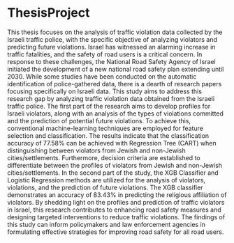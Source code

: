 # ThesisProject
This thesis focuses on the analysis of traffic violation data collected by the Israeli traffic police, with the specific objective of analyzing violators and predicting future  violations. Israel has witnessed an alarming increase in traffic fatalities, and the safety of road users is a critical concern. In response to these challenges, the National Road Safety Agency of Israel initiated the development of a new national road safety plan extending until 2030. While some studies have been conducted on the automatic identification of police-gathered data, there is a dearth of research papers focusing specifically on Israeli data. This study aims to address this research gap by analyzing traffic violation data obtained from the Israeli traffic police. 
The first part of the research aims to develop profiles for Israeli violators, along with an analysis of the types of violations committed and the prediction of potential future violations. To achieve this, conventional machine-learning techniques are employed for feature selection and classification. The results indicate that the classification accuracy of 77.58% can be achieved with Regression Tree (CART) when distinguishing between violators from Jewish and non-Jewish cities/settlements. Furthermore, decision criteria are established to differentiate between the profiles of violators from Jewish and non-Jewish cities/settlements.
In the second part of the study, the XGB Classifier and Logistic Regression methods are utilized for the analysis of violators, violations, and the prediction of future violations. The XGB classifier demonstrates an accuracy of 83.43% in predicting the religious affiliation of violators.
By shedding light on the profiles and prediction of traffic violators in Israel, this research contributes to enhancing road safety measures and designing targeted interventions to reduce traffic violations. The findings of this study can inform policymakers and law enforcement agencies in formulating effective strategies for improving road safety for all road users. 
